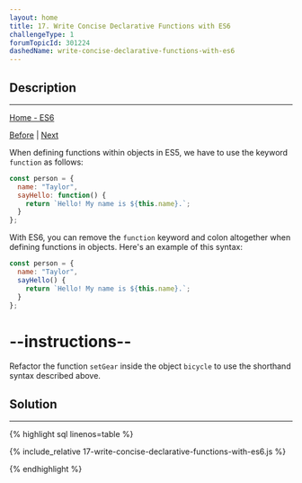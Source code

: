 ```yaml
---
layout: home 
title: 17. Write Concise Declarative Functions with ES6
challengeType: 1
forumTopicId: 301224
dashedName: write-concise-declarative-functions-with-es6
---
```


<div class="row">
<div class="columnStmt" markdown="1">

## Description
------

[Home - ES6](../es6/README.md)

[Before](./16-write-concise-object-literal-declarations-using-object-property-shorthand.md)  | [Next](./18-use-class-syntax-to-define-a-constructor-function.md)

When defining functions within objects in ES5, we have to use the keyword `function` as follows:

```js
const person = {
  name: "Taylor",
  sayHello: function() {
    return `Hello! My name is ${this.name}.`;
  }
};
```

With ES6, you can remove the `function` keyword and colon altogether when defining functions in objects. Here's an example of this syntax:

```js
const person = {
  name: "Taylor",
  sayHello() {
    return `Hello! My name is ${this.name}.`;
  }
};
```

# --instructions--

Refactor the function `setGear` inside the object `bicycle` to use the shorthand syntax described above.

</div>
<div class="columnSol" markdown="1">

## Solution
------

{% highlight sql linenos=table %}

{% include_relative 17-write-concise-declarative-functions-with-es6.js %}

{% endhighlight %}

</div>
</div>


